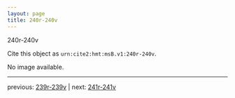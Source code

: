 ```yaml
---
layout: page
title: 240r-240v
---
```


240r-240v

Cite this object as `urn:cite2:hmt:msB.v1:240r-240v`.

No image available. 



---

previous: [239r-239v](../239r-239v/) | next: [241r-241v](../241r-241v/)